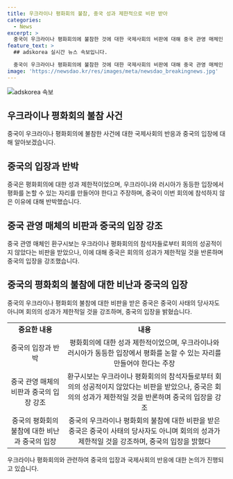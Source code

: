 ```yaml
---
title: 우크라이나 평화회의 불참, 중국 성과 제한적으로 비판 받아
categories:
  - News
excerpt: >
  중국이 우크라이나 평화회의에 불참한 것에 대한 국제사회의 비판에 대해 중국 관영 매체인 환구시보가 반박하고 있다. 중국은 이번 회의에 참석한 국가들이 동등한 입장에서 평화를 논의할 수 있도록 만들어야 한다는 입장을 고수하며, 회의를 성공적으로 평가하지 못할 것임을 인정하고 있다. 중국은 러시아-우크라이나 갈등의 해결에 중요한 입장을 취하고 있으며, 우크라이나 평화회의의 실질적인 결과는 제한적일 것으로 예상된다는 분석을 내놓고 있다.
feature_text: >
  ## adskorea 실시간 뉴스 속보입니다.

  중국이 우크라이나 평화회의에 불참한 것에 대한 국제사회의 비판에 대해 중국 관영 매체인 환구시보가 반박하고 있다. 중국은 이번 회의에 참석한 국가들이 동등한 입장에서 평화를 논의할 수 있도록 만들어야 한다는 입장을 고수하며, 회의를 성공적으로 평가하지 못할 것임을 인정하고 있다. 중국은 러시아-우크라이나 갈등의 해결에 중요한 입장을 취하고 있으며, 우크라이나 평화회의의 실질적인 결과는 제한적일 것으로 예상된다는 분석을 내놓고 있다.
image: 'https://newsdao.kr/res/images/meta/newsdao_breakingnews.jpg'
---
```

![adskorea 속보](https://newsdao.kr/res/images/meta/newsdao_breakingnews.jpg)

<h2 data-ke-size="size26">우크라이나 평화회의 불참 사건</h2>

<p data-ke-size="size16">중국이 우크라이나 평화회의에 불참한 사건에 대한 국제사회의 반응과 중국의 입장에 대해 알아보겠습니다.</p>

<h2 data-ke-size="size24">중국의 입장과 반박</h2>

<p data-ke-size="size16">중국은 평화회의에 대한 성과 제한적이었으며, 우크라이나와 러시아가 동등한 입장에서 평화를 논할 수 있는 자리를 만들어야 한다고 주장하며, 중국이 이번 회의에 참석하지 않은 이유에 대해 반박했습니다.</p>

<h2 data-ke-size="size24">중국 관영 매체의 비판과 중국의 입장 강조</h2>

<p data-ke-size="size16">중국 관영 매체인 환구시보는 우크라이나 평화회의의 참석자들로부터 회의의 성공적이지 않았다는 비판을 받았으나, 이에 대해 중국은 회의의 성과가 제한적일 것을 반론하며 중국의 입장을 강조했습니다.</p>

<h2 data-ke-size="size24">중국의 평화회의 불참에 대한 비난과 중국의 입장</h2>

<p data-ke-size="size16">중국의 우크라이나 평화회의 불참에 대한 비판을 받은 중국은 중국이 사태의 당사자도 아니며 회의의 성과가 제한적일 것을 강조하며, 중국의 입장을 밝혔습니다.</p>

<table>
    <tbody>
        <tr>
            <td style="text-align: center; height: 17px;"><b>중요한 내용</b></td>
            <td style="text-align: center; height: 17px;"><b>내용</b></td>
        </tr>
        <tr>
            <td style="text-align: center; height: 17px;">중국의 입장과 반박</td>
            <td style="text-align: center; height: 17px;">평화회의에 대한 성과 제한적이었으며, 우크라이나와 러시아가 동등한 입장에서 평화를 논할 수 있는 자리를 만들어야 한다는 주장</td>
        </tr>
        <tr>
            <td style="text-align: center; height: 17px;">중국 관영 매체의 비판과 중국의 입장 강조</td>
            <td style="text-align: center; height: 17px;">환구시보는 우크라이나 평화회의의 참석자들로부터 회의의 성공적이지 않았다는 비판을 받았으나, 중국은 회의의 성과가 제한적일 것을 반론하며 중국의 입장을 강조</td>
        </tr>
        <tr>
            <td style="text-align: center; height: 17px;">중국의 평화회의 불참에 대한 비난과 중국의 입장</td>
            <td style="text-align: center; height: 17px;">중국의 우크라이나 평화회의 불참에 대한 비판을 받은 중국은 중국이 사태의 당사자도 아니며 회의의 성과가 제한적일 것을 강조하며, 중국의 입장을 밝혔다</td>
        </tr>
    </tbody>
</table>

<p data-ke-size="size16">우크라이나 평화회의와 관련하여 중국의 입장과 국제사회의 반응에 대한 논의가 진행되고 있습니다.</p>

